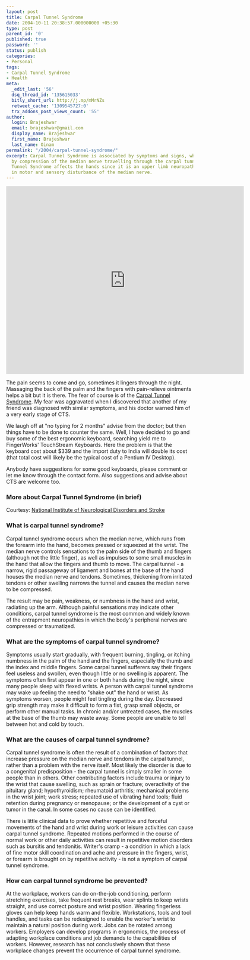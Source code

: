 ```yaml
---
layout: post
title: Carpal Tunnel Syndrome
date: 2004-10-11 20:38:57.000000000 +05:30
type: post
parent_id: '0'
published: true
password: ''
status: publish
categories:
- Personal
tags:
- Carpal Tunnel Syndrome
- Health
meta:
  _edit_last: '56'
  dsq_thread_id: '135615033'
  bitly_short_url: http://j.mp/mMrNZs
  retweet_cache: '1309545727:0'
  trx_addons_post_views_count: '55'
author:
  login: Brajeshwar
  email: brajeshwar@gmail.com
  display_name: Brajeshwar
  first_name: Brajeshwar
  last_name: Oinam
permalink: "/2004/carpal-tunnel-syndrome/"
excerpt: Carpal Tunnel Syndrome is associated by symptoms and signs, which are caused
  by compression of the median nerve travelling through the carpal tunnel. Carpal
  Tunnel Syndrome affects the hands since it is an upper limb neuropathy that results
  in motor and sensory disturbance of the median nerve.
---
```

<p><object width="640" height="505"><param name="movie" value="http://www.youtube.com/v/rewDQgqU5Hg?fs=1&amp;hl=en_US" /><param name="allowFullScreen" value="true" /><param name="allowscriptaccess" value="always" /><embed src="http://www.youtube.com/v/rewDQgqU5Hg?fs=1&amp;hl=en_US" type="application/x-shockwave-flash" allowscriptaccess="always" allowfullscreen="true" width="640" height="505"></embed></object></p>

<p>The pain seems to come and go, sometimes it lingers through the night. Massaging the back of the palm and the fingers with pain-relieve ointments helps a bit but it is there. The fear of course is of the <a href="http://www.ninds.nih.gov/health_and_medical/pubs/carpal_tunnel.htm" title="Carpal Tunnel Syndrome">Carpal Tunnel Syndrome</a>. My fear was aggravated when I discovered that another of my friend was diagnosed with similar symptoms, and his doctor warned him of a very early stage of CTS.</p>
<p>We laugh off at "no typing for 2 months" advise from the doctor; but then things have to be done to counter the same. Well, I have decided to go and buy some of the best ergonomic keyboard, searching yield me to FingerWorks' TouchStream Keyboards. Here the problem is that the keyboard cost about $339 and the import duty to India will double its cost (that total cost will likely be the typical cost of a Pentium IV Desktop).</p>
<p>Anybody have suggestions for some good keyboards, please comment or let me know through the contact form. Also suggestions and advise about CTS are welcome too.</p>
<h3>More about Carpal Tunnel Syndrome (in brief)</h3>
<p>Courtesy: <a href="http://www.ninds.nih.gov/" title="National Institute of Neurological Disorders and Stroke">National Institute of Neurological Disorders and Stroke</a></p>
<h3>What is carpal tunnel syndrome?</h3>
<p>Carpal tunnel syndrome occurs when the median nerve, which runs from the forearm into the hand, becomes pressed or squeezed at the wrist. The median nerve controls sensations to the palm side of the thumb and fingers (although not the little finger), as well as impulses to some small muscles in the hand that allow the fingers and thumb to move. The carpal tunnel - a narrow, rigid passageway of ligament and bones at the base of the hand houses the median nerve and tendons. Sometimes, thickening from irritated tendons or other swelling narrows the tunnel and causes the median nerve to be compressed.</p>
<p>The result may be pain, weakness, or numbness in the hand and wrist, radiating up the arm. Although painful sensations may indicate other conditions, carpal tunnel syndrome is the most common and widely known of the entrapment neuropathies in which the body's peripheral nerves are compressed or traumatized.</p>
<h3>What are the symptoms of carpal tunnel syndrome?</h3>
<p>Symptoms usually start gradually, with frequent burning, tingling, or itching numbness in the palm of the hand and the fingers, especially the thumb and the index and middle fingers. Some carpal tunnel sufferers say their fingers feel useless and swollen, even though little or no swelling is apparent. The symptoms often first appear in one or both hands during the night, since many people sleep with flexed wrists. A person with carpal tunnel syndrome may wake up feeling the need to "shake out" the hand or wrist. As symptoms worsen, people might feel tingling during the day. Decreased grip strength may make it difficult to form a fist, grasp small objects, or perform other manual tasks. In chronic and/or untreated cases, the muscles at the base of the thumb may waste away. Some people are unable to tell between hot and cold by touch.</p>
<h3>What are the causes of carpal tunnel syndrome?</h3>
<p>Carpal tunnel syndrome is often the result of a combination of factors that increase pressure on the median nerve and tendons in the carpal tunnel, rather than a problem with the nerve itself. Most likely the disorder is due to a congenital predisposition - the carpal tunnel is simply smaller in some people than in others. Other contributing factors include trauma or injury to the wrist that cause swelling, such as sprain or fracture; overactivity of the pituitary gland; hypothyroidism; rheumatoid arthritis; mechanical problems in the wrist joint; work stress; repeated use of vibrating hand tools; fluid retention during pregnancy or menopause; or the development of a cyst or tumor in the canal. In some cases no cause can be identified.</p>
<p>There is little clinical data to prove whether repetitive and forceful movements of the hand and wrist during work or leisure activities can cause carpal tunnel syndrome. Repeated motions performed in the course of normal work or other daily activities can result in repetitive motion disorders such as bursitis and tendonitis. Writer's cramp - a condition in which a lack of fine motor skill coordination and ache and pressure in the fingers, wrist, or forearm is brought on by repetitive activity - is not a symptom of carpal tunnel syndrome.</p>
<h3>How can carpal tunnel syndrome be prevented?</h3>
<p>At the workplace, workers can do on-the-job conditioning, perform stretching exercises, take frequent rest breaks, wear splints to keep wrists straight, and use correct posture and wrist position. Wearing fingerless gloves can help keep hands warm and flexible. Workstations, tools and tool handles, and tasks can be redesigned to enable the worker's wrist to maintain a natural position during work. Jobs can be rotated among workers. Employers can develop programs in ergonomics, the process of adapting workplace conditions and job demands to the capabilities of workers. However, research has not conclusively shown that these workplace changes prevent the occurrence of carpal tunnel syndrome.</p>
